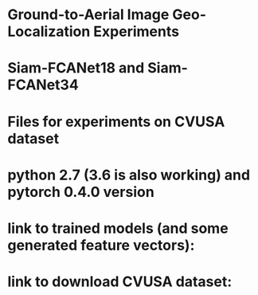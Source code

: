 # Ground-to-Aerial Image Geo-Localization Experiments
# Siam-FCANet18 and Siam-FCANet34
# Files for experiments on CVUSA dataset
# python 2.7 (3.6 is also working) and pytorch 0.4.0 version
# link to trained models (and some generated feature vectors): 
# link to download CVUSA dataset: 

